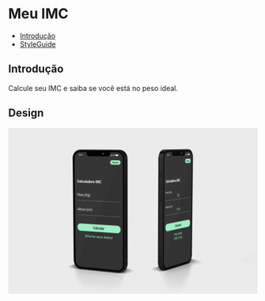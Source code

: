 # Meu IMC


* [Introdução](#Introdução)
* [StyleGuide](#StyleGuide)

## Introdução

Calcule seu IMC e saiba se você está no peso ideal.

## Design

<p float="left">
  <img src="/screens/app.png" width="700" />